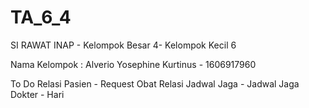 # TA_6_4
SI RAWAT INAP - Kelompok Besar 4- Kelompok Kecil 6

Nama Kelompok :
Alverio Yosephine Kurtinus	- 1606917960

To Do
Relasi Pasien - Request Obat
Relasi Jadwal Jaga - Jadwal Jaga Dokter - Hari